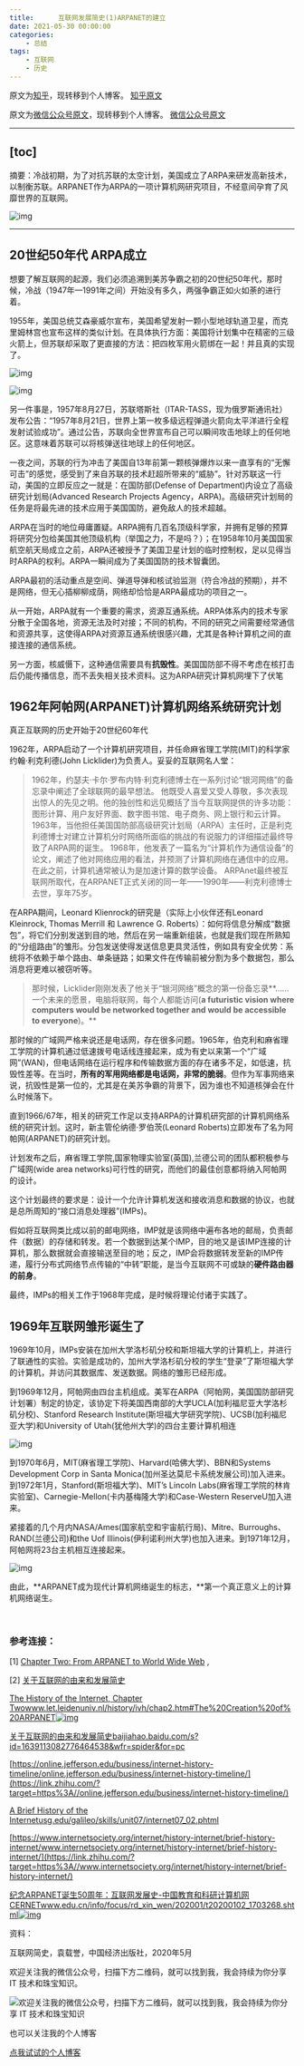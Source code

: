```yaml
---
title:      互联网发展简史(1)ARPANET的建立
date: 2021-05-30 00:00:00
categories:
    - 总结
tags:
    - 互联网
    - 历史
---
```


原文为[知乎](https://zhuanlan.zhihu.com/p/376627686)，现转移到个人博客。
<a href="https://zhuanlan.zhihu.com/p/376627686" target="_blank" class="LinkCard">知乎原文</a>

原文为[微信公众号原文](https://mp.weixin.qq.com/s/eiYEhlHfRICdkzf2aXxCDg)，现转移到个人博客。
<a href="https://mp.weixin.qq.com/s/eiYEhlHfRICdkzf2aXxCDg" target="_blank" class="LinkCard">微信公众号原文</a>

---
[toc]
---

摘要：冷战初期，为了对抗苏联的太空计划，美国成立了ARPA来研发高新技术，以制衡苏联。ARPANET作为ARPA的一项计算机网研究项目，不经意间孕育了风靡世界的互联网。

![img](https://pic2.zhimg.com/v2-302f78e81b2432dc759a219dae17a725_b.jpg)

------

## 20世纪50年代 ARPA成立

想要了解互联网的起源，我们必须追溯到美苏争霸之初的20世纪50年代，那时候，冷战（1947年—1991年之间）开始没有多久，两强争霸正如火如荼的进行着。

1955年，美国总统艾森豪威尔宣布，美国希望发射一颗小型地球轨道卫星，而克里姆林宫也宣布这样的类似计划。在具体执行方面：美国将计划集中在精密的三级火箭上，但苏联却采取了更直接的方法：把四枚军用火箭绑在一起！并且真的实现了。

![img](https://pic4.zhimg.com/v2-b37e9ec603791f839b4910f161bd8843_b.jpg)

![img](https://pic2.zhimg.com/v2-253b9383089dfc10e1f8eb67437f8f95_b.jpg)

另一件事是，1957年8月27日，苏联塔斯社（ITAR-TASS，现为俄罗斯通讯社）发布公告：“1957年8月21日，世界上第一枚多级远程弹道火箭向太平洋进行全程发射试验成功”。通过公告，苏联向全世界宣布自己可以瞬间攻击地球上的任何地区。这意味着苏联可以将核弹送往地球上的任何地区。

一夜之间，苏联的行为冲击了美国自13年前第一颗核弹爆炸以来一直享有的“无懈可击”的感觉，感受到了来自苏联的技术赶超所带来的“威胁”。针对苏联这一行动，美国的立即反应之一就是：在国防部(Defense of Department)内设立了高级研究计划局(Advanced Research Projects Agency，ARPA)。高级研究计划局的任务是将最先进的技术应用于美国国防，避免敌人的技术超越。‌

ARPA在当时的地位毋庸置疑。ARPA拥有几百名顶级科学家，并拥有足够的预算将研究分包给美国其他顶级机构（举国之力，不是吗？）；在1958年10月美国国家航空航天局成立之前，ARPA还被授予了美国卫星计划的临时控制权，足以见得当时ARPA的权利。ARPA一瞬间成为了美国国防的技术智囊团。

ARPA最初的活动重点是空间、弹道导弹和核试验监测（符合冷战的预期），并不是网络，但无心插柳柳成荫，网络却恰恰是ARPA最成功的项目之一。

从一开始，ARPA就有一个重要的需求，资源互通系统。ARPA体系内的技术专家分散于全国各地，资源无法及时对接；不同的机构，不同的研究之间需要经常通信和资源共享，这使得ARPA对资源互通系统很感兴趣，尤其是各种计算机之间的直接连接的通信系统。

另一方面，核威慑下，这种通信需要具有**抗毁性**。美国国防部不得不考虑在核打击后仍能传播信息，而不丢失相关技术资料。这为ARPA研究计算机网埋下了伏笔

## 1962年阿帕网(ARPANET)计算机网络系统研究计划

真正互联网的历史开始于20世纪60年代

1962年，ARPA启动了一个计算机研究项目，并任命麻省理工学院(MIT)的科学家约翰·利克利德(John Licklider)为负责人。妥妥的互联网名人堂：

> 1962年，约瑟夫·卡尔·罗布内特·利克利德博士在一系列讨论“银河网络”的备忘录中阐述了全球联网的最早想法。
> 他既受人喜爱又受人尊敬，多次表现出惊人的先见之明。他的独创性和远见概括了当今互联网提供的许多功能：图形计算、用户友好界面、数字图书馆、电子商务、网上银行和云计算。
> 1963年，当他担任美国国防部高级研究计划局（ARPA）主任时，正是利克利德博士对建立计算机分时网络所面临的挑战的有说服力的详细描述最终导致了ARPA网的诞生。
> 1968年，他发表了一篇名为“计算机作为通信设备”的论文，阐述了他对网络应用的看法，并预测了计算机网络在通信中的应用。在此之前，计算机通常被认为是加速计算的数学设备。
> ARPAnet最终被互联网所取代，在ARPANET正式关闭的同一年——1990年——利克利德博士去世，享年75岁。

在ARPA期间，Leonard Klienrock的研究是（实际上小伙伴还有Leonard Kleinrock, Thomas Merrill 和 Lawrence G. Roberts）：如何将信息分解成“数据包”，将它们分别发送到目的地，然后在另一端重新组装，也就是我们现在所熟知的“分组路由”的雏形。分包发送使得发送信息更具灵活性，例如具有安全优势：系统将不依赖于单个路由、单条链路；如果文件在传输前被分割为多个数据包，那么消息将更难以被窃听等。

> 那时候，Licklider刚刚发表了他关于“银河网络”概念的第一份备忘录**……一个未来的愿景，电脑将联网，每个人都能访问(**a futuristic vision where computers would be networked together and would be accessible to everyone**)。**

那时候的广域网严格来说还是电话网，存在很多问题。1965年，伯克利和麻省理工学院的计算机通过低速拨号电话线连接起来，成为有史以来第一个“广域网”(WAN)，但电话网络在运行程序和传输数据方面的存在诸多不足，如低速，抗毁性差等。在当时，**所有的军用网络都是电话网，非常的脆弱**。但作为军事网络来说，抗毁性是第一位的，尤其是在美苏争霸的背景下，因为谁也不知道核弹会在什么时候落下。

‌直到1966/67年，相关的研究工作足以支持ARPA的计算机研究部的计算机网络系统的研究计划。这时，新主管伦纳德·罗伯茨(Leonard Roberts)立即发布了名为阿帕网(ARPANET)的研究计划。

计划发布之后，麻省理工学院,国家物理实验室(英国),兰德公司的团队都积极参与广域网(wide area networks)可行性的研究，而他们的最佳创意都将纳入阿帕网的设计。

这个计划最终的要求是：设计一个允许计算机发送和接收消息和数据的协议，也就是总所周知的“接口消息处理器”(IMPs)。

假如将互联网类比成以前的邮电网络，IMP就是该网络中遍布各地的邮局，负责邮件（数据）的存储和转发。若一个数据到达某个IMP，目的地又是该IMP连接的计算机，那么数据就会直接输送至目的地；反之，IMP会将数据转发至新的IMP传递，履行分布式网络节点传输的“中转”职能，是当今互联网不可或缺的**硬件路由器的前身**。

最终，IMPs的相关工作于1968年完成，是时候将理论付诸于实践了。

## ‌1969年互联网雏形诞生了

1969年10月，IMPs安装在加州大学洛杉矶分校和斯坦福大学的计算机上，并进行了联通性的实验。实验是成功的，加州大学洛杉矶分校的学生“登录”了斯坦福大学的计算机，并访问其数据库、发送数据。网络的雏形已经形成。

到1969年12月，阿帕网由四台主机组成。‌‌美军在ARPA（阿帕网，美国国防部研究计划署）制定的协定，该协定下将美国西南部的大学UCLA(加利福尼亚大学洛杉矶分校)、Stanford Research Institute(斯坦福大学研究学院)、UCSB(加利福尼亚大学)和University of Utah(犹他州大学)的四台主要计算机相连

![img](https://pic2.zhimg.com/v2-d224eee31122601d2b94f6caf4b55755_b.gif)

到1970年6月，MIT(麻省理工学院)、Harvard(哈佛大学)、BBN和Systems Development Corp in Santa Monica(加州圣达莫尼卡系统发展公司)加入进来。到1972年1月，Stanford(斯坦福大学)、MIT’s Lincoln Labs(麻省理工学院的林肯实验室)、Carnegie-Mellon(卡内基梅隆大学)和Case-Western ReserveU加入进来。

紧接着的几个月内NASA/Ames(国家航空和宇宙航行局)、Mitre、Burroughs、RAND(兰德公司)和the Uof Illinois(伊利诺利州大学)也加入进来。到1971年12月，阿帕网将23台主机相互连接起来。

![img](https://pic2.zhimg.com/v2-56b1ee15c09fc1e6ebddd62c6fd89269_b.gif)

由此，**ARPANET成为现代计算机网络诞生的标志，**第一个真正意义上的计算机网络诞生。

‌

### 参考连接：

‌[1] [Chapter Two: From ARPANET to World Wide Web](https://www.let.leidenuniv.nl/history/ivh/chap2.htm#The%20Creation%20of%20ARPANET) , 

[‌2] [关于互联网的由来和发展简史](https://baijiahao.baidu.com/s?id=1639113082776464538&wfr=spider&for=pc)

[The History of the Internet, Chapter Twowww.let.leidenuniv.nl/history/ivh/chap2.htm#The%20Creation%20of%20ARPANET![img](https://pic2.zhimg.com/v2-347d6bde7f2b39feaa8175adf4e969b9_ipico.jpg)](https://link.zhihu.com/?target=https%3A//www.let.leidenuniv.nl/history/ivh/chap2.htm%23The%20Creation%20of%20ARPANET)

[关于互联网的由来和发展简史baijiahao.baidu.com/s?id=1639113082776464538&wfr=spider&for=pc](https://link.zhihu.com/?target=https%3A//baijiahao.baidu.com/s%3Fid%3D1639113082776464538%26wfr%3Dspider%26for%3Dpc)

[https://online.jefferson.edu/business/internet-history-timeline/online.jefferson.edu/business/internet-history-timeline/](https://link.zhihu.com/?target=https%3A//online.jefferson.edu/business/internet-history-timeline/)

[A Brief History of the Internetusg.edu/galileo/skills/unit07/internet07_02.phtml](https://link.zhihu.com/?target=https%3A//usg.edu/galileo/skills/unit07/internet07_02.phtml)

[https://www.internetsociety.org/internet/history-internet/brief-history-internet/www.internetsociety.org/internet/history-internet/brief-history-internet/](https://link.zhihu.com/?target=https%3A//www.internetsociety.org/internet/history-internet/brief-history-internet/)

[纪念ARPANET诞生50周年：互联网发展史-中国教育和科研计算机网CERNETwww.edu.cn/info/focus/rd_xin_wen/202001/t20200102_1703268.shtml![img](https://pic1.zhimg.com/v2-c04a23dc8385e464c5360c4d3f5e2170_180x120.jpg)](https://link.zhihu.com/?target=https%3A//www.edu.cn/info/focus/rd_xin_wen/202001/t20200102_1703268.shtml)

资料：

互联网简史，袁载誉，中国经济出版社，2020年5月

欢迎关注我的微信公众号，扫描下方二维码，就可以找到我，我会持续为你分享 IT 技术和珠宝知识。

![欢迎关注我的微信公众号，扫描下方二维码，就可以找到我，我会持续为你分享 IT 技术和珠宝知识](https://pic1.zhimg.com/80/v2-8ff04a9934840c3c552ed41497bc4748_720w.jpg)

也可以关注我的个人博客

[点我试试的个人博客](https://dianwoshishi.github.io/)







